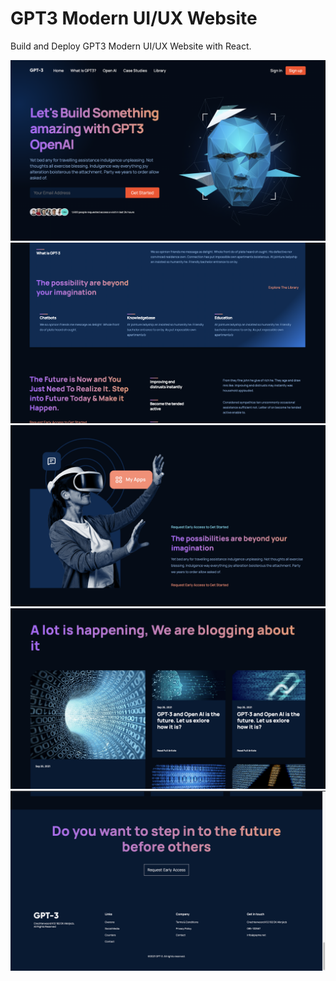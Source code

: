 # GPT3 Modern UI/UX Website

Build and Deploy GPT3 Modern UI/UX Website with React.

![](/screenshot/home.png)
![](/screenshot/whatgpt3.png)
![](/screenshot/openai.png)
![](/screenshot/blog.png)
![](/screenshot/footer.png)
